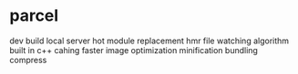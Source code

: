 # parcel
dev build
local server
hot module replacement hmr
file watching algorithm built in c++
cahing faster
image optimization 
minification
bundling
compress
